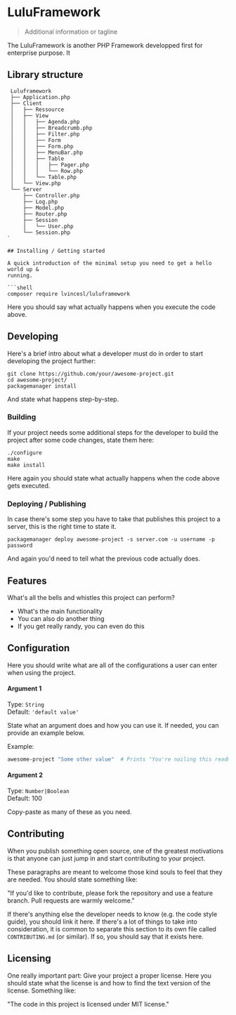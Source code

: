 # LuluFramework
> Additional information or tagline

The LuluFramework is another PHP Framework developped first for enterprise purpose. It 

## Library structure

```
 Luluframework
 ├── Application.php
 ├── Client
 │   ├── Ressource
 │   ├── View
 │   │   ├── Agenda.php
 │   │   ├── Breadcrumb.php
 │   │   ├── Filter.php
 │   │   ├── Form
 │   │   ├── Form.php
 │   │   ├── MenuBar.php
 │   │   ├── Table
 │   │   │   ├── Pager.php
 │   │   │   └── Row.php
 │   │   └── Table.php
 │   └── View.php
 └── Server
     ├── Controller.php
     ├── Log.php
     ├── Model.php
     ├── Router.php
     ├── Session
     │   └── User.php
     └── Session.php
`

## Installing / Getting started

A quick introduction of the minimal setup you need to get a hello world up &
running.

```shell
composer require lvincesl/luluframework
```

Here you should say what actually happens when you execute the code above.

## Developing

Here's a brief intro about what a developer must do in order to start developing
the project further:

```shell
git clone https://github.com/your/awesome-project.git
cd awesome-project/
packagemanager install
```

And state what happens step-by-step.

### Building

If your project needs some additional steps for the developer to build the
project after some code changes, state them here:

```shell
./configure
make
make install
```

Here again you should state what actually happens when the code above gets
executed.

### Deploying / Publishing

In case there's some step you have to take that publishes this project to a
server, this is the right time to state it.

```shell
packagemanager deploy awesome-project -s server.com -u username -p password
```

And again you'd need to tell what the previous code actually does.

## Features

What's all the bells and whistles this project can perform?
* What's the main functionality
* You can also do another thing
* If you get really randy, you can even do this

## Configuration

Here you should write what are all of the configurations a user can enter when
using the project.

#### Argument 1
Type: `String`  
Default: `'default value'`

State what an argument does and how you can use it. If needed, you can provide
an example below.

Example:
```bash
awesome-project "Some other value"  # Prints "You're nailing this readme!"
```

#### Argument 2
Type: `Number|Boolean`  
Default: 100

Copy-paste as many of these as you need.

## Contributing

When you publish something open source, one of the greatest motivations is that
anyone can just jump in and start contributing to your project.

These paragraphs are meant to welcome those kind souls to feel that they are
needed. You should state something like:

"If you'd like to contribute, please fork the repository and use a feature
branch. Pull requests are warmly welcome."

If there's anything else the developer needs to know (e.g. the code style
guide), you should link it here. If there's a lot of things to take into
consideration, it is common to separate this section to its own file called
`CONTRIBUTING.md` (or similar). If so, you should say that it exists here.

## Licensing

One really important part: Give your project a proper license. Here you should
state what the license is and how to find the text version of the license.
Something like:

"The code in this project is licensed under MIT license."
